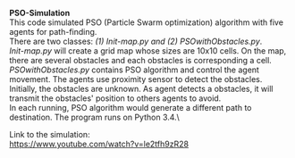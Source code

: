 **PSO-Simulation**\
This code simulated PSO (Particle Swarm optimization) algorithm with five agents for path-finding.\
There are two classes: *(1) Init-map.py and (2) PSOwithObstacles.py*.\
*Init-map.py* will create a grid map whose sizes are 10x10 cells. On the map, there are several obstacles and each obstacles is corresponding a cell.\
*PSOwithObstacles.py* contains PSO algorithm and control the agent movement. The agents use proximity sensor to detect the obstacles. Initially, the obstacles are unknown. As agent detects a obstacles, it will transmit the obstacles' position to others agents to avoid.\
In each running, PSO algorithm would generate a different path to destination. The program runs on Python 3.4.\

Link to the simulation: \
https://www.youtube.com/watch?v=le2tfh9zR28
